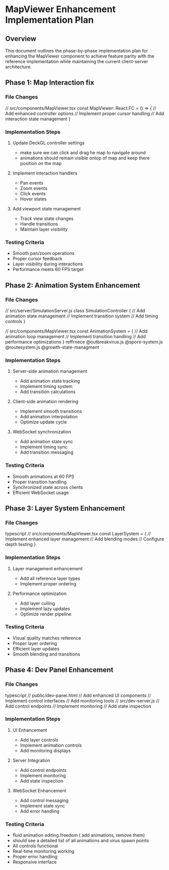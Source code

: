 # MapViewer Enhancement Implementation Plan

## Overview
This document outlines the phase-by-phase implementation plan for enhancing the MapViewer component to achieve feature parity with the reference implementation while maintaining the current client-server architecture.


## Phase 1: Map Interaction fix

### File Changes

// src/components/MapViewer.tsx
const MapViewer: React.FC = () => {
// Add enhanced controller options
// Implement proper cursor handling
// Add interaction state management
}


### Implementation Steps
1. Update DeckGL controller settings
   - make sure we can click and drag he map to navigate around
   - animations should remain visible ontop of map and keep there position on the map


2. Implement interaction handlers
   - Pan events
   - Zoom events
   - Click events
   - Hover states

3. Add viewport state management
   - Track view state changes
   - Handle transitions
   - Maintain layer visibility

### Testing Criteria
- Smooth pan/zoom operations
- Proper cursor feedback
- Layer visibility during interactions
- Performance meets 60 FPS target

## Phase 2: Animation System Enhancement

### File Changes

// src/server/SimulationServer.js
class SimulationController 
{
// Add animation state management
// Implement transition system
// Add timing controls
}

// src/components/MapViewer.tsx
const AnimationSystem = 
{
// Add animation loop management
// Implement transition handling
// Add performance optimizations
}
 reffrnece @outbreakvirus.js @spore-system.js @routesystem.js @growth-state-managment
### Implementation Steps
1. Server-side animation management
   - Add animation state tracking
   - Implement timing system
   - Add transition calculations

2. Client-side animation rendering
   - Implement smooth transitions
   - Add animation interpolation
   - Optimize update cycle

3. WebSocket synchronization
   - Add animation state sync
   - Implement timing sync
   - Add transition messaging

### Testing Criteria
- Smooth animations at 60 FPS
- Proper transition handling
- Synchronized state across clients
- Efficient WebSocket usage

## Phase 3: Layer System Enhancement

### File Changes

typescript
// src/components/MapViewer.tsx
const LayerSystem = {
// Implement enhanced layer management
// Add blending modes
// Configure depth testing
}


### Implementation Steps
1. Layer management enhancement
   - Add all reference layer types
   - Implement proper ordering


3. Performance optimization
   - Add layer culling
   - Implement lazy updates
   - Optimize render pipeline

### Testing Criteria
- Visual quality matches reference
- Proper layer ordering
- Efficient layer updates
- Smooth blending and transitions

## Phase 4: Dev Panel Enhancement

### File Changes

typescript
// public/dev-panel.html
// Add enhanced UI components
// Implement control interfaces
// Add monitoring tools
// src/dev-server.js
// Add control endpoints
// Implement monitoring
// Add state inspection


### Implementation Steps
1. UI Enhancement
   - Add layer controls
   - Implement animation controls
   - Add monitoring displays

2. Server Integration
   - Add control endpoints
   - Implement monitoring
   - Add state inspection

3. WebSocket Enhancement
   - Add control messaging
   - Implement state sync
   - Add error handling

### Testing Criteria
- fluid animation editing freedom ( add animations, remove them)
- should see a detailed list of all animations and virus spawn points
- All controls functional
- Real-time monitoring working
- Proper error handling
- Responsive interface

